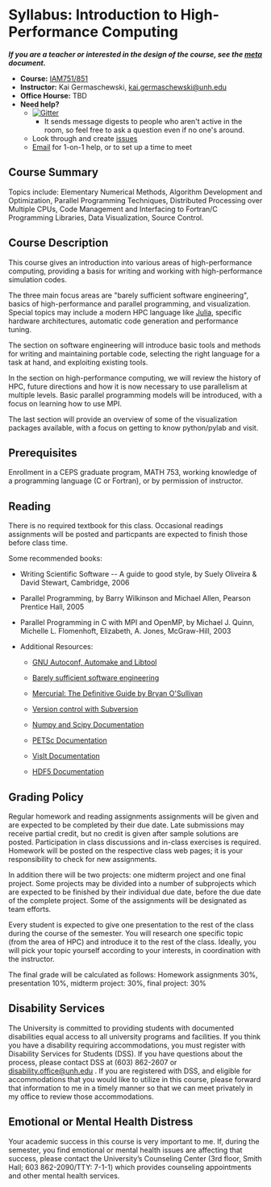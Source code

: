 # Syllabus: Introduction to High-Performance Computing

***If you are a teacher or interested in the design of the course, see the [meta](https://github.com/advanced-js/syllabus/blob/gh-pages/meta.md) document.***

* **Course:** [IAM751/851](http://courses.unh.edu/class/201650/56515)
* **Instructor:** Kai Germaschewski, [kai.germaschewski@unh.edu](mailto:kai.germaschewski@unh.edu)
* **Office Hourse:** TBD
* **Need help?**
    * [![Gitter](https://badges.gitter.im/Join%20Chat.svg)](https://gitter.im/unh-hpc/Lobby?utm_source=share-link&utm_medium=badge&utm_campaign=pr-badge)
        * It sends message digests to people who aren't active in the room, so feel free to ask a question even if no one's around.
    * Look through and create [issues](https://github.com/unh-hpc/syllabus/issues)
   * [Email](mailto:kai.germaschewski@unh.edu) for 1-on-1 help, or to set up a time to meet

## Course Summary

Topics include: Elementary Numerical
Methods, Algorithm Development and Optimization, Parallel Programming
Techniques, Distributed Processing over Multiple CPUs, Code Management
and Interfacing to Fortran/C Programming Libraries, Data
Visualization, Source Control.

## Course Description

This course gives an introduction into various areas of
high-performance computing, providing a basis for writing and working
with high-performance simulation codes.

The three main focus areas are "barely sufficient software
engineering", basics of high-performance and parallel programming, and
visualization. Special topics may include a modern HPC language like
[Julia](http://julialang.org), specific hardware architectures,
automatic code generation and performance tuning.

The section on software engineering will introduce basic tools and
methods for writing and maintaining portable code, selecting the right
language for a task at hand, and exploiting existing tools.

In the section on high-performance computing, we will review the
history of HPC, future directions and how it is now necessary to use
parallelism at multiple levels. Basic parallel programming models will
be introduced, with a focus on learning how to use MPI.

The last section will provide an overview of some of the visualization
packages available, with a focus on getting to know python/pylab and
visit.

## Prerequisites

Enrollment in a CEPS graduate program, MATH 753,
working knowledge of a programming language (C or Fortran), or by
permission of instructor.

## Reading

There is no required textbook for this class. Occasional readings assignments
will be posted and particpants are expected to finish those before
class time.

Some recommended books:

 * Writing Scientific Software -- A guide to good style, by Suely
   Oliveira \& David Stewart, Cambridge, 2006

 * Parallel Programming, by Barry Wilkinson and Michael Allen, Pearson
   Prentice Hall, 2005

 * Parallel Programming in C with MPI and OpenMP, by Michael J. Quinn,
   Michelle L. Flomenhoft, Elizabeth, A. Jones, McGraw-Hill, 2003

 * Additional Resources:

   * [GNU Autoconf, Automake and Libtool](http://sources.redhat.com/autobook/)

   * [Barely sufficient software engineering](http://www.cs.sandia.gov/~maherou/docs/BarelySufficientSoftwareEngineering.pdf)

   * [Mercurial: The Definitive Guide by Bryan O'Sullivan](http://hgbook.red-bean.com/)

   * [Version control with Subversion](http://svnbook.red-bean.com/)

   * [Numpy and Scipy Documentation](http://sources.redhat.com/autobook/)

   * [PETSc Documentation](http://www.mcs.anl.gov/petsc/petsc-as/documentation/index.html)

   * [VisIt Documentation](https://wci.llnl.gov/codes/visit/manuals.htm)

   * [HDF5 Documentation](http://www.hdfgroup.org/HDF5/doc/doc-info.html)


## Grading Policy

Regular homework and reading assignments assignments will be given and
are expected to be completed by their due date. Late submissions may
receive partial credit, but no credit is given after sample solutions
are posted. Participation in class discussions and in-class exercises
is required. Homework will be posted on the respective class web
pages; it is your responsibility to check for new assignments.

In addition there will be two projects: one midterm project and one
final project. Some projects may be divided into a number of
subprojects which are expected to be finished by their individual due
date, before the due date of the complete project. Some of the
assignments will be designated as team efforts.

Every student is expected to give one presentation to the rest of the
class during the course of the semester. You will research one
specific topic (from the area of HPC) and introduce it to the rest of
the class. Ideally, you will pick your topic yourself according to
your interests, in coordination with the instructor.

The final grade will be calculated as follows: Homework assignments
30%, presentation 10%, midterm project: 30%, final project: 30%

## Disability Services

The University is committed to providing students with documented
disabilities equal access to all university programs and
facilities. If you think you have a disability requiring
accommodations, you must register with Disability Services for
Students (DSS). If you have questions about the process, please
contact DSS at (603) 862-2607 or disability.office@unh.edu . If you
are registered with DSS, and eligible for accommodations that you
would like to utilize in this course, please forward that information
to me in a timely manner so that we can meet privately in my office to
review those accommodations.

## Emotional or Mental Health Distress

Your academic success in this course is very important to me. If,
during the semester, you find emotional or mental health issues are
affecting that success, please contact the University’s Counseling
Center (3rd floor, Smith Hall; 603 862-2090/TTY: 7-1-1) which provides
counseling appointments and other mental health services.


